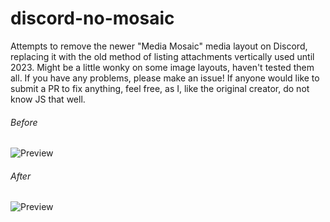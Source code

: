 # discord-no-mosaic
Attempts to remove the newer "Media Mosaic" media layout on Discord, replacing it with the old method of listing attachments vertically used until 2023.
Might be a little wonky on some image layouts, haven't tested them all. If you have any problems, please make an issue! If anyone would like to submit a PR to fix anything, feel free, as I, like the original creator, do not know JS that well.

###### Before

![Preview](![image](https://github.com/KingGamingYT/discord-no-mosaic/assets/45918062/a30e820a-cd55-4299-a7da-d35fe84b016c))

###### After

![Preview](![image](https://github.com/KingGamingYT/discord-no-mosaic/assets/45918062/a30e820a-cd55-4299-a7da-d35fe84b016c))
